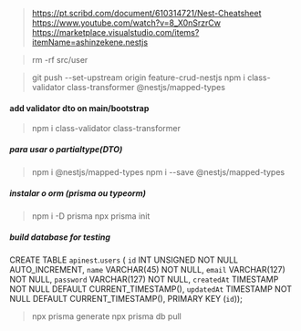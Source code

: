 

> https://pt.scribd.com/document/610314721/Nest-Cheatsheet
> https://www.youtube.com/watch?v=8_X0nSrzrCw
> https://marketplace.visualstudio.com/items?itemName=ashinzekene.nestjs

> rm -rf src/user

> git push --set-upstream origin feature-crud-nestjs
> npm i  class-validator class-transformer @nestjs/mapped-types

#### add validator dto on main/bootstrap
> npm i class-validator class-transformer

##### para usar o partialtype(DTO)
> npm i  @nestjs/mapped-types
> npm i --save @nestjs/mapped-types

##### instalar o orm (prisma ou typeorm)
> npm i -D prisma
> npx prisma init





##### build database for testing

CREATE TABLE `apinest`.`users` (
  `id` INT UNSIGNED NOT NULL AUTO_INCREMENT,
  `name` VARCHAR(45) NOT NULL,
  `email` VARCHAR(127) NOT NULL,
  `password` VARCHAR(127) NOT NULL,
  `createdAt` TIMESTAMP NOT NULL DEFAULT CURRENT_TIMESTAMP(),
  `updatedAt` TIMESTAMP NOT NULL DEFAULT CURRENT_TIMESTAMP(),
  PRIMARY KEY (`id`));


  > npx prisma generate
  > npx prisma db pull
